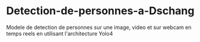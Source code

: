 # Detection-de-personnes-a-Dschang
Modele de detection de personnes sur une image, video et sur webcam en temps reels en utilisant l'architecture Yolo4
